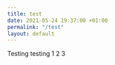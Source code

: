 ```yaml
---
title: test
date: 2021-05-24 19:37:00 +01:00
permalink: "/test"
layout: default
---
```


Testing testing 1 2 3